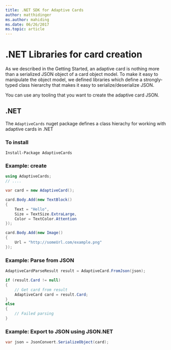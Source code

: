 ```yaml
---
title: .NET SDK for Adaptive Cards
author: matthidinger
ms.author: mahiding
ms.date: 06/26/2017
ms.topic: article
---
```


# .NET Libraries for card creation
As we described in the Getting Started, an adaptive card is nothing more than a serialized JSON object of 
a card object model. To make it easy to manipulate the object model, we defined libraries which 
define a strongly-typed class hierarchy that makes it easy to serialize/deserialize JSON. 

You can use any tooling that you want to create the adaptive card JSON.

## .NET 
The `AdaptiveCards` nuget package defines a class hierachy for working with adaptive cards in .NET

### To install
```console
Install-Package AdaptiveCards 
```

### Example: create

```csharp
using AdaptiveCards;
// ....

var card = new AdaptiveCard();

card.Body.Add(new TextBlock() 
{
    Text = "Hello",
    Size = TextSize.ExtraLarge,
    Color = TextColor.Attention
});

card.Body.Add(new Image() 
{
    Url = "http://someUrl.com/example.png"
});
```

### Example: Parse from JSON
```csharp
AdaptiveCardParseResult result = AdaptiveCard.FromJson(json);

if (result.Card != null)
{
    // Get card from result
    AdaptiveCard card = result.Card;
}
else
{
    // Failed parsing
}
```

### Example: Export to JSON using JSON.NET
```csharp
var json = JsonConvert.SerializeObject(card);
```
